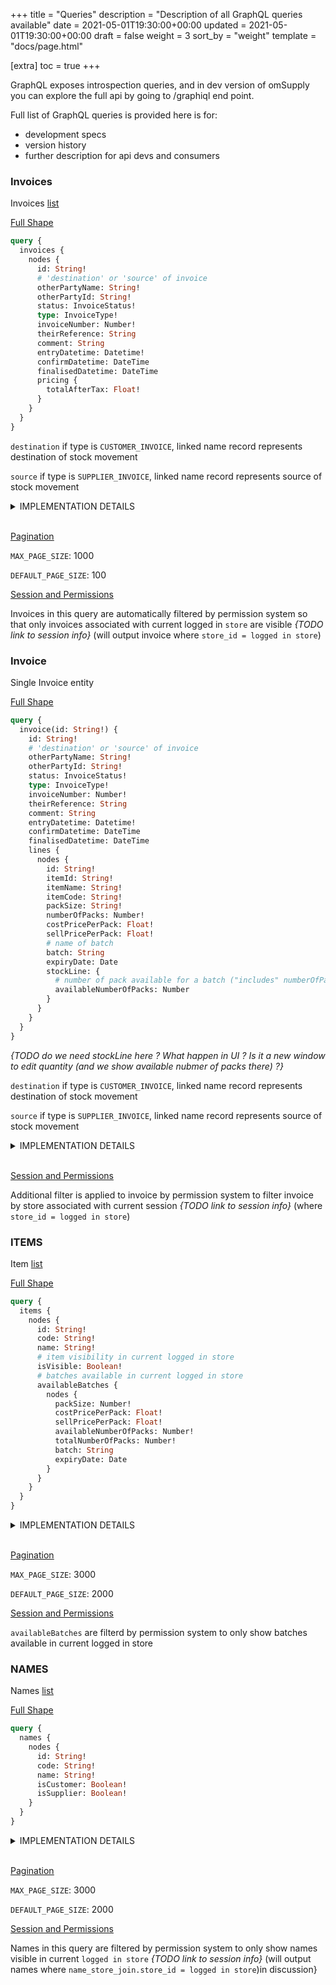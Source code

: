 +++
title = "Queries"
description = "Description of all GraphQL queries available"
date = 2021-05-01T19:30:00+00:00
updated = 2021-05-01T19:30:00+00:00
draft = false
weight = 3
sort_by = "weight"
template = "docs/page.html"

[extra]
toc = true
+++


GraphQL exposes introspection queries, and in dev version of omSupply you can explore the full api by going to /graphiql end point.

Full list of GraphQL queries is provided here is for:

- development specs
- version history
- further description for api devs and consumers

### Invoices

Invoices [list](/docs/api/patterns/#lists)

<ins>Full Shape</ins>

```graphql
query {
  invoices {
    nodes {
      id: String!
      # 'destination' or 'source' of invoice
      otherPartyName: String!
      otherPartyId: String!
      status: InvoiceStatus!
      type: InvoiceType!
      invoiceNumber: Number!
      theirReference: String
      comment: String
      entryDatetime: Datetime!
      confirmDatetime: DateTime
      finalisedDatetime: DateTime
      pricing {
        totalAfterTax: Float!
      }
    }
  }
}
```
`destination` if type is `CUSTOMER_INVOICE`, linked name record represents destination of stock movement

`source` if type is `SUPPLIER_INVOICE`, linked name record represents source of stock movement

<details>
<summary>IMPLEMENTATION DETAILS</summary>

Base Table: `invoice`

Field mapping is 1 to 1 converted to snake case, apart from:

**otherPartyId** -> name(`invoice`.`name_id` -> name.id).`id`

**otherPartyName** -> name(`invoice`.`name_id` -> name.id).`name`

`pricing`.`totalAfterTax` -> this is an aggregate of invoice_lines (sum of `total_after_tax`), linked by `invoice`.`id` -> `invoice_line`.`invoice_id`

_{TODO: do we need totalBeforeTax and serviceFee ? }_
</details>
&nbsp;

<ins> [Pagination](/docs/api/patterns/#pagination) </ins>

`MAX_PAGE_SIZE`: 1000

`DEFAULT_PAGE_SIZE`: 100

<ins>Session and Permissions</ins>

Invoices in this query are automatically filtered by permission system so that only invoices associated with current logged in `store` are visible _{TODO link to session info}_ (will output invoice where `store_id = logged in store`)



### Invoice

Single Invoice entity

<ins>Full Shape</ins>

```graphql
query {
  invoice(id: String!) {
    id: String!
    # 'destination' or 'source' of invoice
    otherPartyName: String!
    otherPartyId: String!
    status: InvoiceStatus!
    type: InvoiceType!
    invoiceNumber: Number!
    theirReference: String
    comment: String
    entryDatetime: Datetime!
    confirmDatetime: DateTime
    finalisedDatetime: DateTime
    lines {
      nodes {
        id: String!
        itemId: String!
        itemName: String!
        itemCode: String!
        packSize: String!
        numberOfPacks: Number!
        costPricePerPack: Float!
        sellPricePerPack: Float!
        # name of batch
        batch: String
        expiryDate: Date
        stockLine: {
          # number of pack available for a batch ("includes" numberOfPacks in this line)
          availableNumberOfPacks: Number
        }
      }
    }
  }
}
```

_{TODO do we need stockLine here ? What happen in UI ? Is it a new window to edit quantity (and we show available nubmer of packs there) ?}_

`destination` if type is `CUSTOMER_INVOICE`, linked name record represents destination of stock movement

`source` if type is `SUPPLIER_INVOICE`, linked name record represents source of stock movement

<details>
<summary>IMPLEMENTATION DETAILS</summary>

Base Table: `invoice`

Field mapping is 1 to 1 converted to snake case, apart from:

**otherPartyId** -> name(`invoice`.`name_id` -> name.id).`id`: *destination** or *source*** of invoice

**otherPartyName** -> name(`invoice`.`name_id` -> name.id).`name`: *destination** or *source*** of invoice

#### lines

Base Table: `invoice_lines`

Linked by `invoice`.`id` -> `invoice_line`.`invoice_id`

Field mapping is 1 to 1 converted to snake case, apart from:

`stockLine` -> `invoice_line`.`invoice_line`.`id`

Field mapping is 1 to 1 converted to snake case

</details>
&nbsp;

<ins>Session and Permissions</ins>

Additional filter is applied to invoice by permission system to filter invoice by store associated with current session _{TODO link to session info}_ (where `store_id = logged in store`)

### ITEMS

Item [list](/docs/api/patterns/#lists)

<ins>Full Shape</ins>

```graphql
query {
  items {
    nodes {
      id: String!
      code: String!
      name: String!
      # item visibility in current logged in store
      isVisible: Boolean!
      # batches available in current logged in store
      availableBatches {
        nodes {
          packSize: Number!
          costPricePerPack: Float!
          sellPricePerPack: Float!
          availableNumberOfPacks: Number!
          totalNumberOfPacks: Number!
          batch: String
          expiryDate: Date
        }
      }
    }
  }
}
```

<details>
<summary>IMPLEMENTATION DETAILS</summary>

Base Table: `item`

Field mapping is 1 to 1 converted to snake case, apart from:

`isVisible` -> this is deduce by current logged in store (in session) link to the item via master lists, `item`.`id` -> `master_list_line`.`item_id` -> `master_list_line`.`master_list_id` -> `master_list_name_join`.`master_list_id` -> `master_list_name_join`.`name_id` -> (session logged in store name_id)

#### availableBatches

Base Table: `stock_line`

Linked by `item`.`id` -> `stock_line`.`item_id` 

Stock lines are further filtered by `store_id` of currently logged in store. And where available quantity > 0

Field mapping is 1 to 1 converted to snake case

</details>
&nbsp;

<ins> [Pagination](/docs/api/patterns/#pagination) </ins>

`MAX_PAGE_SIZE`: 3000

`DEFAULT_PAGE_SIZE`: 2000

<ins>Session and Permissions</ins>

`availableBatches` are filterd by permission system to only show batches available in current logged in store

### NAMES

Names [list](/docs/api/patterns/#lists)

<ins>Full Shape</ins>

```graphql
query {
  names {
    nodes {
      id: String!
      code: String!
      name: String!
      isCustomer: Boolean!
      isSupplier: Boolean!
    }
  }
}
```

<details>
<summary>IMPLEMENTATION DETAILS</summary>

Base Table: `name`

Field mapping is 1 to 1 converted to snake case, apart from:

`isCustomer` and `isSupplier`, both come from `name_store_join`, linked by `name`.`id` -> `name_store_join`.`name_id` and `name_store_join`.`store_id` is current logged in store

</details>
&nbsp;

<ins> [Pagination](/docs/api/patterns/#pagination) </ins>

`MAX_PAGE_SIZE`: 3000

`DEFAULT_PAGE_SIZE`: 2000

<ins>Session and Permissions</ins>

Names in this query are filtered by permission system to only show names visible in current `logged in store` _{TODO link to session info}_ (will output names where `name_store_join.store_id = logged in store`)in discussion}

